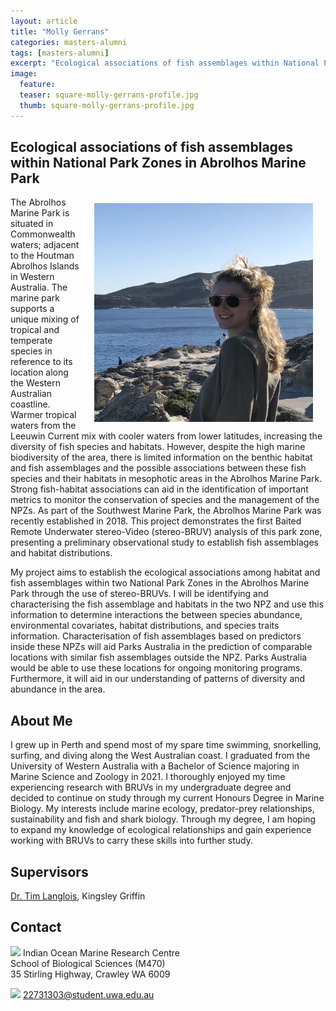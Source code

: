 ```yaml
---
layout: article
title: "Molly Gerrans"
categories: masters-alumni
tags: [masters-alumni]
excerpt: "Ecological associations of fish assemblages within National Park Zones in Abrolhos Marine Park (2022)"
image:
  feature: 
  teaser: square-molly-gerrans-profile.jpg
  thumb: square-molly-gerrans-profile.jpg
---
```

## Ecological associations of fish assemblages within National Park Zones in Abrolhos Marine Park
<img src='/images/square-molly-gerrans-profile.jpg' align='right' width="350" hspace="20" vspace="10">

The Abrolhos Marine Park is situated in Commonwealth waters; adjacent to the Houtman Abrolhos Islands in Western Australia. The marine park supports a unique mixing of tropical and temperate species in reference to its location along the Western Australian coastline. Warmer tropical waters from the Leeuwin Current mix with cooler waters from lower latitudes, increasing the diversity of fish species and habitats. However, despite the high marine biodiversity of the area, there is limited information on the benthic habitat and fish assemblages and the possible associations between these fish species and their habitats in mesophotic areas in the Abrolhos Marine Park. Strong fish-habitat associations can aid in the identification of  important metrics to monitor the conservation of species and the management of the NPZs. As part of the Southwest Marine Park, the Abrolhos Marine Park was recently established in 2018. This project demonstrates the first Baited Remote Underwater stereo-Video (stereo-BRUV) analysis of this park zone, presenting a preliminary observational study to establish fish assemblages and habitat distributions. 

My project aims to establish the ecological associations among habitat and fish assemblages within two National Park Zones in the Abrolhos Marine Park through the use of stereo-BRUVs. I will be identifying and characterising the fish assemblage and habitats in the two NPZ and use this information to determine interactions the between species abundance, environmental covariates, habitat distributions, and species traits information. Characterisation of fish assemblages based on predictors inside these NPZs will aid Parks Australia in the prediction of comparable locations with similar fish assemblages outside the NPZ. Parks Australia would be able to use these locations for ongoing monitoring programs. Furthermore, it will aid in our understanding of patterns of diversity and abundance in the area.

## About Me
I grew up in Perth and spend most of my spare time swimming, snorkelling, surfing, and diving along the West Australian coast. I graduated from the University of Western Australia with a Bachelor of Science majoring in Marine Science and Zoology in 2021. I thoroughly enjoyed my time experiencing research with BRUVs in my undergraduate degree and decided to continue on study through my current Honours Degree in Marine Biology. My interests include marine ecology, predator-prey relationships, sustainability and fish and shark biology. Through my degree, I am hoping to expand my knowledge of ecological relationships and gain experience working with BRUVs to carry these skills into further study. 

## Supervisors
[Dr. Tim Langlois](https://marineecology.io/researchers/tim-langlois/ "Tim Langlois"), Kingsley Griffin

## Contact
<img src='/images/icons/building-regular.svg' width="15px"> Indian Ocean Marine Research Centre <br>
School of Biological Sciences (M470)<br>
35 Stirling Highway, Crawley WA 6009

<img src='/images/icons/envelope-regular.svg' width="15px"> <a href="22731303@student.uwa.edu.au"></a>22731303@student.uwa.edu.au<br>
